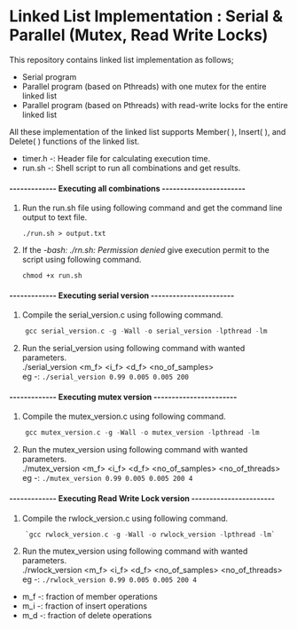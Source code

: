 # Linked List Implementation : Serial & Parallel (Mutex, Read Write Locks)

This repository contains linked list implementation as follows; 
  - Serial program
  - Parallel program (based on Pthreads) with one mutex for the entire linked list
  - Parallel program (based on Pthreads) with read-write locks for the entire linked list
  
All these implementation of the linked list supports Member( ), Insert( ), and Delete( ) functions of the linked list.

- timer.h -: Header file for calculating execution time.
- run.sh -: Shell script to run all combinations and get results.

#### ------------- Executing all combinations -----------------------

1. Run the run.sh file using following command and get the command line output to text file.
	
	`./run.sh > output.txt`

2. If the *-bash: ./rn.sh: Permission denied* give execution permit to the script using following command.

	`chmod +x run.sh`

#### ------------- Executing serial version -----------------------

1. Compile the serial_version.c using following command.
```C
	gcc serial_version.c -g -Wall -o serial_version -lpthread -lm
```
2. Run the serial_version using following command with wanted parameters.  
	./serial_version <m_f> <i_f> <d_f> <no_of_samples>  
	eg -: `./serial_version 0.99 0.005 0.005 200`

#### ------------- Executing mutex version -----------------------

1. Compile the mutex_version.c using following command.

```C
	gcc mutex_version.c -g -Wall -o mutex_version -lpthread -lm
````
2. Run the mutex_version using following command with wanted parameters.  
	./mutex_version <m_f> <i_f> <d_f> <no_of_samples> <no_of_threads>  
	eg -: `./mutex_version 0.99 0.005 0.005 200 4`


#### ------------- Executing Read Write Lock version -----------------------

1. Compile the rwlock_version.c using following command.
```C
	`gcc rwlock_version.c -g -Wall -o rwlock_version -lpthread -lm`
```
2. Run the mutex_version using following command with wanted parameters.  
	./rwlock_version <m_f> <i_f> <d_f> <no_of_samples> <no_of_threads>  
	eg -: `./rwlock_version 0.99 0.005 0.005 200 4`

* m_f -: fraction of member operations
* m_i -: fraction of insert operations
* m_d -: fraction of delete operations
